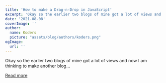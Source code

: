 ```yaml
---
title: 'How to make a Drag-n-Drop in JavaScript'
excerpt: 'Okay so the earlier two blogs of mine got a lot of views and now I am thinking to make another blog...'
date: '2021-08-08'
coverImage: ''
author:
  name: Koders
  picture: "assets/blog/authors/koders.png"
ogImage:
  url: ''
---
```


Okay so the earlier two blogs of mine got a lot of views and now I am thinking to make another blog...

[Read more](https://dev.to/heheprogrammer/how-to-make-a-drag-n-drop-in-javascript-16eo)
